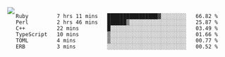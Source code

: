 

<a href="https://github.com/anuraghazra/github-readme-stats">
  <img align="left" src="https://github-readme-stats.vercel.app/api?username=kfly8&count_private=true&show_icons=true&theme=calm" />
</a>


<!--START_SECTION:waka-->

```text
Ruby         7 hrs 11 mins   ████████████████▓░░░░░░░░   66.82 %
Perl         2 hrs 46 mins   ██████▒░░░░░░░░░░░░░░░░░░   25.87 %
C++          22 mins         █░░░░░░░░░░░░░░░░░░░░░░░░   03.49 %
TypeScript   10 mins         ▒░░░░░░░░░░░░░░░░░░░░░░░░   01.66 %
TOML         4 mins          ▒░░░░░░░░░░░░░░░░░░░░░░░░   00.77 %
ERB          3 mins          ░░░░░░░░░░░░░░░░░░░░░░░░░   00.52 %
```

<!--END_SECTION:waka-->
